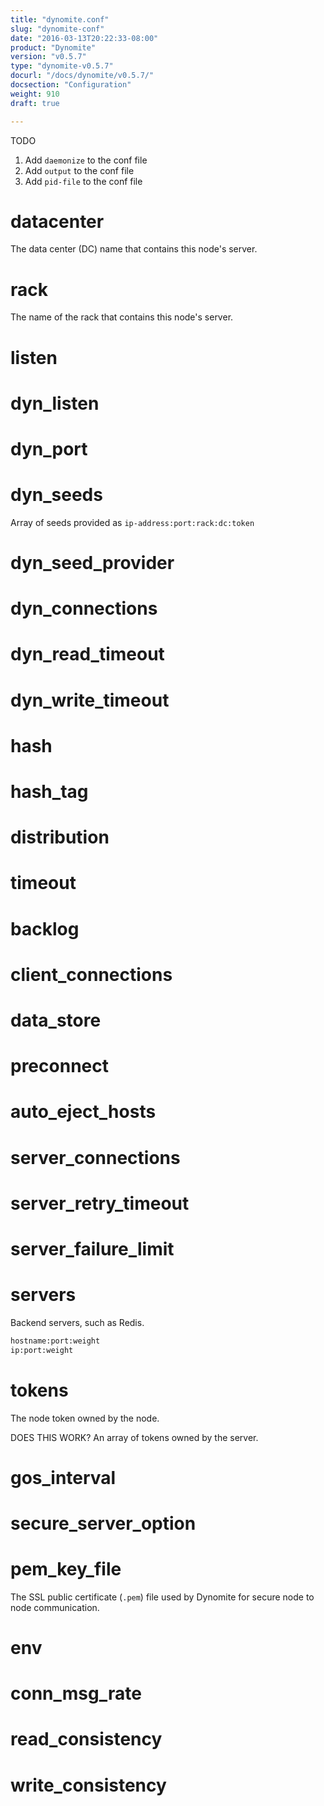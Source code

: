 ```yaml
---
title: "dynomite.conf"
slug: "dynomite-conf"
date: "2016-03-13T20:22:33-08:00"
product: "Dynomite"
version: "v0.5.7"
type: "dynomite-v0.5.7"
docurl: "/docs/dynomite/v0.5.7/"
docsection: "Configuration"
weight: 910
draft: true

---
```


TODO

1. Add `daemonize` to the conf file
2. Add `output` to the conf file
3. Add `pid-file` to the conf file


# datacenter

The data center (DC) name that contains this node's server.

# rack

The name of the rack that contains this node's server.

# listen



# dyn_listen

# dyn_port

# dyn_seeds

Array of seeds provided as `ip-address:port:rack:dc:token`

# dyn_seed_provider

# dyn_connections

# dyn_read_timeout

# dyn_write_timeout

# hash

# hash_tag

# distribution

# timeout

# backlog

# client_connections

# data_store

# preconnect

# auto_eject_hosts

# server_connections

# server_retry_timeout

# server_failure_limit

# servers

Backend servers, such as Redis.

```bash
hostname:port:weight
ip:port:weight
```

# tokens

The node token owned by the node.

DOES THIS WORK? An array of tokens owned by the server.

# gos_interval

# secure_server_option

# pem_key_file

The SSL public certificate (`.pem`) file used by Dynomite for secure node to node communication.

# env



# conn_msg_rate

# read_consistency

# write_consistency
